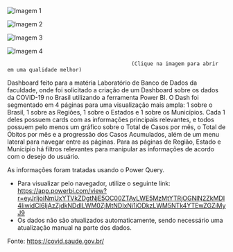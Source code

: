![Imagem 1](https://user-images.githubusercontent.com/65839541/85435610-19a4b780-b55e-11ea-9567-d2bddf38fe16.png)

![Imagem 2](https://user-images.githubusercontent.com/65839541/85436734-e3683780-b55f-11ea-902d-d15b9487b12d.png)

![Imagem 3](https://user-images.githubusercontent.com/65839541/85435618-1e696b80-b55e-11ea-8f6d-7568ebf93521.png)

![Imagem 4](https://user-images.githubusercontent.com/65839541/85435621-1f9a9880-b55e-11ea-9072-886dde46436d.png)

                                            (Clique na imagem para abrir em uma qualidade melhor)
                                            
  Dashboard feito para a matéria Laboratório de Banco de Dados da faculdade, onde foi solicitado a criação de um Dashboard sobre os dados da COVID-19 no Brasil utilizando a ferramenta Power BI.
  O Dash foi segmentado em 4 páginas para uma visualização mais ampla: 1 sobre o Brasil, 1 sobre as Regiões, 1 sobre o Estados e 1 sobre os Municípios. Cada 1 deles possuem cards com as informações principais relevantes, e todos possuem pelo menos um gráfico sobre o Total de Casos por mês, o Total de Óbitos por mês e a progressão dos Casos Acumulados, além de um menu lateral para navegar entre as páginas.
  Para as páginas de Região, Estado e Município há filtros relevantes para manipular as informações de acordo com o desejo do usuário.
  
  As informações foram tratadas usando o Power Query.
  
  * Para visualizar pelo navegador, utilize o seguinte link: https://app.powerbi.com/view?r=eyJrIjoiNmUxYTVkZDgtNjE5OC00ZTAyLWE5MzMtYTRjOGNlN2ZkMDI4IiwidCI6IjAzZjdkNDdlLWM0ZjMtNDIxNi1iODkzLWM5NTk4YTEwZGZiMyJ9
  * Os dados não são atualizados automaticamente, sendo necessário uma atualização manual na parte dos dados.
  
  Fonte: https://covid.saude.gov.br/
